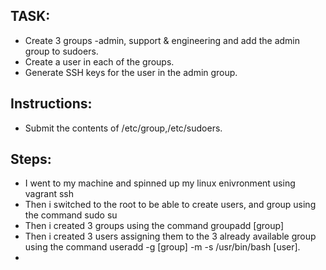 ## TASK:
* Create 3 groups -admin, support & engineering and add the admin group to sudoers.
* Create a user in each of the groups.
* Generate SSH keys for the user in the admin group.

## Instructions:
- Submit the contents of /etc/group,/etc/sudoers.

## Steps:
- I went to my machine and spinned up my linux enivronment using vagrant ssh
- Then i switched to the root to be able to create users, and group using the command sudo su
- Then i created 3 groups using the command groupadd [group]
- Then i created 3 users assigning them to the 3 already available group using the command useradd -g [group] -m -s /usr/bin/bash [user].
- 
